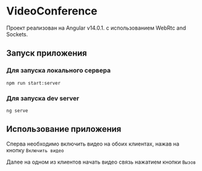 # VideoConference

Проект реализован на Angular v14.0.1. с использованием WebRtc and Sockets.

## Запуск приложения

### Для запуска локального сервера

`npm run start:server`

### Для запуска dev server

`ng serve`

## Использование приложения

Сперва необходимо включить видео на обоих клиентах, нажав на кнопку `Включить видео` 

Далее на одном из клиентов начать видео связь нажатием кнопки `Вызов`
